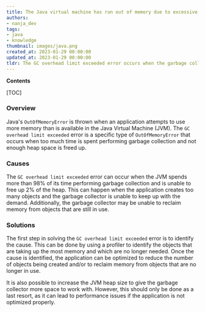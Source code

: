 ```yaml
---
title: The Java virtual machine has run out of memory due to excessive garbage collection activity exceeding the limit
authors:
- nanja_dev
tags:
- java
- knowledge
thumbnail: images/java.png
created_at: 2023-01-29 00:00:00
updated_at: 2023-01-29 00:00:00
tldr: The GC overhead limit exceeded error occurs when the garbage collector spends too much time trying to free up memory.
---
```


**Contents**

[TOC]

### Overview
Java's `OutOfMemoryError` is thrown when an application attempts to use more memory than is available in the Java Virtual Machine (JVM). The `GC overhead limit exceeded` error is a specific type of `OutOfMemoryError` that occurs when too much time is spent performing garbage collection and not enough heap space is freed up.

### Causes
The `GC overhead limit exceeded` error can occur when the JVM spends more than 98% of its time performing garbage collection and is unable to free up 2% of the heap. This can happen when the application creates too many objects and the garbage collector is unable to keep up with the demand. Additionally, the garbage collector may be unable to reclaim memory from objects that are still in use.

### Solutions
The first step in solving the `GC overhead limit exceeded` error is to identify the cause. This can be done by using a profiler to identify the objects that are taking up the most memory and which are no longer needed. Once the cause is identified, the application can be optimized to reduce the number of objects being created and/or to reclaim memory from objects that are no longer in use.

It is also possible to increase the JVM heap size to give the garbage collector more space to work with. However, this should only be done as a last resort, as it can lead to performance issues if the application is not optimized properly.
